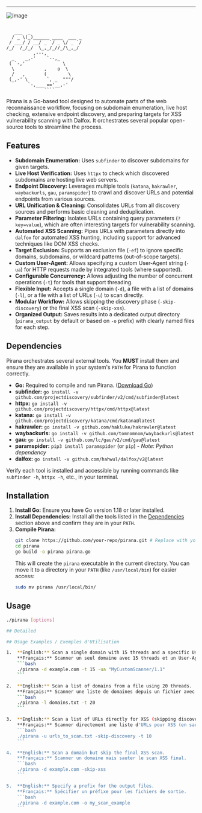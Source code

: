 
---
![image](https://github.com/user-attachments/assets/86b14b29-7638-43dd-be6d-8109f54be4cf)
```

   ___  _
  / _ \(_)______ ____  ___ _
 / ___/ / __/ _ `/ _ \/ _ `/
/_/  /_/_/  \_,_/_//_/\_,_/
          ,---,
  _    _,-'    `--,_
 ( `-,'              \
  \           ,    o  \
  /   ,       (        \
 (_,-' \       `, _  """/
        `-,___ =='__,-'
              ````
```

Pirana is a Go-based tool designed to automate parts of the web reconnaissance workflow, focusing on subdomain enumeration, live host checking, extensive endpoint discovery, and preparing targets for XSS vulnerability scanning with Dalfox. It orchestrates several popular open-source tools to streamline the process.

## Features

*   **Subdomain Enumeration:** Uses `subfinder` to discover subdomains for given targets.
*   **Live Host Verification:** Uses `httpx` to check which discovered subdomains are hosting live web servers.
*   **Endpoint Discovery:** Leverages multiple tools (`katana`, `hakrawler`, `waybackurls`, `gau`, `paramspider`) to crawl and discover URLs and potential endpoints from various sources.
*   **URL Unification & Cleaning:** Consolidates URLs from all discovery sources and performs basic cleaning and deduplication.
*   **Parameter Filtering:** Isolates URLs containing query parameters (`?key=value`), which are often interesting targets for vulnerability scanning.
*   **Automated XSS Scanning:** Pipes URLs with parameters directly into `dalfox` for automated XSS hunting, including support for advanced techniques like DOM XSS checks.
*   **Target Exclusion:** Supports an exclusion file (`-ef`) to ignore specific domains, subdomains, or wildcard patterns (out-of-scope targets).
*   **Custom User-Agent:** Allows specifying a custom User-Agent string (`-ua`) for HTTP requests made by integrated tools (where supported).
*   **Configurable Concurrency:** Allows adjusting the number of concurrent operations (`-t`) for tools that support threading.
*   **Flexible Input:** Accepts a single domain (`-d`), a file with a list of domains (`-l`), or a file with a list of URLs (`-u`) to scan directly.
*   **Modular Workflow:** Allows skipping the discovery phase (`-skip-discovery`) or the final XSS scan (`-skip-xss`).
*   **Organized Output:** Saves results into a dedicated output directory (`pirana_output` by default or based on `-o` prefix) with clearly named files for each step.

## Dependencies

Pirana orchestrates several external tools. You **MUST** install them and ensure they are available in your system's `PATH` for Pirana to function correctly.

*   **Go:** Required to compile and run Pirana. ([Download Go](https://golang.org/dl/))
*   **subfinder:** `go install -v github.com/projectdiscovery/subfinder/v2/cmd/subfinder@latest`
*   **httpx:** `go install -v github.com/projectdiscovery/httpx/cmd/httpx@latest`
*   **katana:** `go install -v github.com/projectdiscovery/katana/cmd/katana@latest`
*   **hakrawler:** `go install -v github.com/hakluke/hakrawler@latest`
*   **waybackurls:** `go install -v github.com/tomnomnom/waybackurls@latest`
*   **gau:** `go install -v github.com/lc/gau/v2/cmd/gau@latest`
*   **paramspider:** `pip3 install paramspider` (or `pip`) - *Note: Python dependency*
*   **dalfox:** `go install -v github.com/hahwul/dalfox/v2@latest`

Verify each tool is installed and accessible by running commands like `subfinder -h`, `httpx -h`, etc., in your terminal.

## Installation

1.  **Install Go:** Ensure you have Go version 1.18 or later installed.
2.  **Install Dependencies:** Install all the tools listed in the [Dependencies](#dependencies) section above and confirm they are in your `PATH`.
3.  **Compile Pirana:**
    ```bash
    git clone https://github.com/your-repo/pirana.git # Replace with your repo URL if applicable
    cd pirana
    go build -o pirana pirana.go
    ```
    This will create the `pirana` executable in the current directory. You can move it to a directory in your `PATH` (like `/usr/local/bin`) for easier access:
    ```bash
    sudo mv pirana /usr/local/bin/
    ```

## Usage

```bash
./pirana [options]

## Detailed

## Usage Examples / Exemples d'Utilisation

1.  **English:** Scan a single domain with 15 threads and a specific User-Agent.
    **Français:** Scanner un seul domaine avec 15 threads et un User-Agent spécifique.
    ```bash
    ./pirana -d example.com -t 15 -ua "MyCustomScanner/1.1"
    ```

2.  **English:** Scan a list of domains from a file using 20 threads.
    **Français:** Scanner une liste de domaines depuis un fichier avec 20 threads.
    ```bash
    ./pirana -l domains.txt -t 20
    ```

3.  **English:** Scan a list of URLs directly for XSS (skipping discovery) using 10 threads.
    **Français:** Scanner directement une liste d'URLs pour XSS (en sautant la découverte) avec 10 threads.
    ```bash
    ./pirana -u urls_to_scan.txt -skip-discovery -t 10
    ```

4.  **English:** Scan a domain but skip the final XSS scan.
    **Français:** Scanner un domaine mais sauter le scan XSS final.
    ```bash
    ./pirana -d example.com -skip-xss
    ```

5.  **English:** Specify a prefix for the output files.
    **Français:** Spécifier un préfixe pour les fichiers de sortie.
    ```bash
    ./pirana -d example.com -o my_scan_example
    ```
